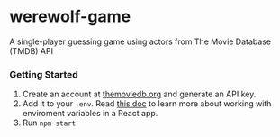 # werewolf-game

A single-player guessing game using actors from The Movie Database (TMDB) API

### Getting Started

1. Create an account at [themoviedb.org](http://themoviedb.org) and generate an API key. 
2. Add it to your `.env`. Read [this doc](https://create-react-app.dev/docs/adding-custom-environment-variables/) to learn more about working with enviroment variables in a React app.
3. Run `npm start` 
